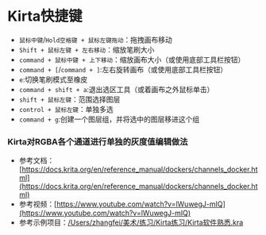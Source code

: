 # Kirta快捷键

* `鼠标中键`/`Hold空格键 + 鼠标左键拖动`：拖拽画布移动
* `Shift + 鼠标左键 + 左右移动`：缩放笔刷大小
* `command + 鼠标中键 + 上下移动`：缩放画布大小（或使用底部工具栏按钮）
* `command + [`/`command + ]`:左右旋转画布（或使用底部工具栏按钮）
* `e`:切换笔刷模式至橡皮
* `command + shift + a`:退出选区工具（或着画布之外鼠标单击）
* `shift + 鼠标左键`：范围选择图层
* `control + 鼠标左键`：单独多选
* `command + g`:创建一个图层组，并将选中的图层移进这个组

### Kirta对RGBA各个通道进行单独的灰度值编辑做法

* 参考文档：[https://docs.krita.org/en/reference_manual/dockers/channels_docker.html](https://docs.krita.org/en/reference_manual/dockers/channels_docker.html)
* 参考视频：[https://www.youtube.com/watch?v=lWuwegJ-mIQ](https://www.youtube.com/watch?v=lWuwegJ-mIQ)
* 参考示例项目：[/Users/zhangfei/美术/练习/Kirta练习/Kirta软件熟悉.kra](/Users/zhangfei/美术/练习/Kirta练习/Kirta软件熟悉.kra)